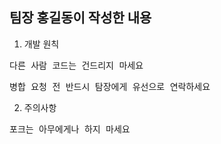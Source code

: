 ## 팀장 홍길동이 작성한 내용

1. 개발 원칙
<pre>다른 사람 코드는 건드리지 마세요</pre>
<pre>병합 요청 전 반드시 탐장에게 유선으로 연락하세요</pre>

2. 주의사항
<pre>포크는 아무에게나 하지 마세요</pre>
